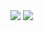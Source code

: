 
         
<img src="https://github-readme-streak-stats.herokuapp.com/?user={19Vin70}&theme={dark}" />
<img src="https://github-readme-stats-git-masterrstaa-rickstaa.vercel.app/api?username={19vin70}" />
